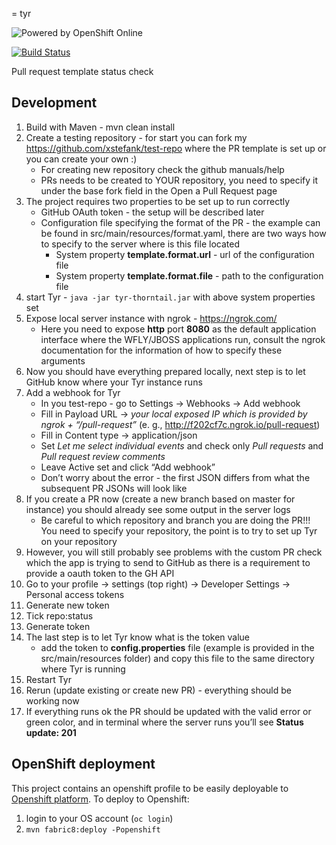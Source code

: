 = tyr
  
![Powered by OpenShift Online](https://www.openshift.com/images/logos/powered_by_openshift.png)

[![Build Status](https://travis-ci.org/xstefank/tyr.svg?branch=master)](https://travis-ci.org/xstefank/tyr)

Pull request template status check

## Development

1. Build with Maven - mvn clean install
1. Create a testing repository - for start you can fork my 
https://github.com/xstefank/test-repo where the PR template is set up or 
you can create your own :)
    - For creating new repository check the github manuals/help
    - PRs needs to be created to YOUR repository, you need to specify it 
    under the base fork field in the Open a Pull Request page
1. The project requires two properties to be set up to run correctly
    - GitHub OAuth token - the setup will be described later
    - Configuration file specifying the format of the PR - the example can 
    be found in src/main/resources/format.yaml, there are two ways how to 
    specify to the server where is this file located
        - System property **template.format.url** - url of the configuration file
        - System property **template.format.file** -  path to the configuration file
1. start Tyr - `java -jar tyr-thorntail.jar` with above system properties set
1. Expose local server instance with ngrok - https://ngrok.com/
    - Here you need to expose **http** port **8080** as the default application interface where the WFLY/JBOSS 
    applications run, consult the ngrok documentation for the information of 
    how to specify these arguments
1. Now you should have everything prepared locally, next step is to let 
GitHub know where your Tyr instance runs
1. Add a webhook for Tyr
    - In you test-repo - go to Settings -> Webhooks -> Add webhook
    - Fill in Payload URL -> *your local exposed IP which is provided by 
    ngrok + “/pull-request”* (e. g., http://f202cf7c.ngrok.io/pull-request)
    - Fill in Content type -> application/json
    - Set *Let me select individual events* and check only *Pull requests* 
    and *Pull request review comments*
    - Leave Active set and click “Add webhook”
    - Don’t worry about the error - the first JSON differs from what the 
    subsequent PR JSONs will look like
1. If you create a PR now (create a new branch based on master for instance) 
you should already see some output in the server logs
    - Be careful to which repository and branch you are doing the PR!!! 
    You need to specify your repository, the point is to try to set up Tyr 
    on your repository
1. However, you will still probably see problems with the custom PR check 
which the app is trying to send to GitHub as there is a requirement to 
provide a oauth token to the GH API
1. Go to your profile -> settings (top right) -> Developer Settings -> 
Personal access tokens
1. Generate new token
1. Tick repo:status
1. Generate token
1. The last step is to let Tyr know what is the token value
    - add the token to **config.properties** file (example is provided in 
    the src/main/resources folder) and copy this file to the same directory
    where Tyr is running
1. Restart Tyr
1. Rerun (update existing or create new PR) - everything should be working now
1. If everything runs ok the PR should be updated with the valid error or 
green color, and in terminal where the server runs you’ll see 
**Status update: 201**

## OpenShift deployment

This project contains an openshift profile to be easily deployable to [Openshift platform](https://www.openshift.com/). 
To deploy to Openshift:

1. login to your OS account (`oc login`)
1. `mvn fabric8:deploy -Popenshift`
